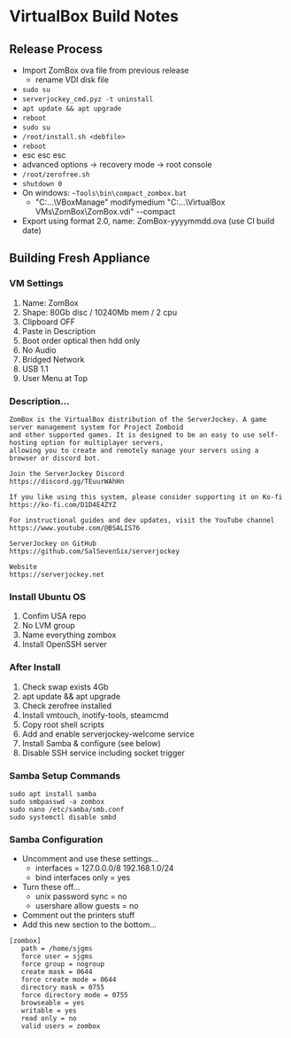 # VirtualBox Build Notes

## Release Process
* Import ZomBox ova file from previous release
  * rename VDI disk file
* `sudo su`
* `serverjockey_cmd.pyz -t uninstall`
* `apt update && apt upgrade`
* `reboot`
* `sudo su`
* `/root/install.sh <debfile>`
* `reboot`
* esc esc esc
* advanced options -> recovery mode -> root console
* `/root/zerofree.sh`
* `shutdown 0`
* On windows: `~Tools\bin\compact_zombox.bat`
  * "C:\...\VBoxManage" modifymedium "C:\...\VirtualBox VMs\ZomBox\ZomBox.vdi" --compact
* Export using format 2.0, name: ZomBox-yyyymmdd.ova (use CI build date)

## Building Fresh Appliance

### VM Settings
1. Name: ZomBox
2. Shape: 80Gb disc / 10240Mb mem / 2 cpu
3. Clipboard OFF
4. Paste in Description
5. Boot order optical then hdd only
6. No Audio
7. Bridged Network
8. USB 1.1
9. User Menu at Top

### Description...
```
ZomBox is the VirtualBox distribution of the ServerJockey. A game server management system for Project Zomboid
and other supported games. It is designed to be an easy to use self-hosting option for multiplayer servers,
allowing you to create and remotely manage your servers using a browser or discord bot.

Join the ServerJockey Discord
https://discord.gg/TEuurWAhHn

If you like using this system, please consider supporting it on Ko-fi
https://ko-fi.com/D1D4E4ZYZ

For instructional guides and dev updates, visit the YouTube channel
https://www.youtube.com/@BSALIS76

ServerJockey on GitHub
https://github.com/SalSevenSix/serverjockey

Website
https://serverjockey.net
```

### Install Ubuntu OS
1. Confim USA repo
2. No LVM group
3. Name everything zombox
4. Install OpenSSH server

### After Install
1. Check swap exists 4Gb
2. apt update && apt upgrade
3. Check zerofree installed
4. Install vmtouch, inotify-tools, steamcmd
5. Copy root shell scripts
6. Add and enable serverjockey-welcome service
7. Install Samba & configure (see below)
8. Disable SSH service including socket trigger

### Samba Setup Commands
```
sudo apt install samba
sudo smbpasswd -a zombox
sudo nano /etc/samba/smb.conf
sudo systemctl disable smbd
```

### Samba Configuration
* Uncomment and use these settings...
  * interfaces = 127.0.0.0/8 192.168.1.0/24
  * bind interfaces only = yes
* Turn these off...
  * unix password sync = no
  * usershare allow guests = no
* Comment out the printers stuff
* Add this new section to the bottom...
```
[zombox]
   path = /home/sjgms
   force user = sjgms
   force group = nogroup
   create mask = 0644
   force create mode = 0644
   directory mask = 0755
   force directory mode = 0755
   browseable = yes
   writable = yes
   read only = no
   valid users = zombox
```

